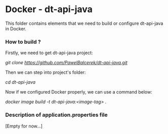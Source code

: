 # Docker - dt-api-java

This folder contains elements that we need to build or configure dt-api-java in Docker.

### How to build ?

Firstly, we need to get dt-api-java project:

<i> git clone https://github.com/PawelBalcerek/dt-api-java.git </i>

Then we can step into project's folder:

<i> cd dt-api-java </i>

Now if we configured Docker properly, we can use a command below:

<i> docker image build -t dt-api-java:\<image-tag\> . </i>

### Description of application.properties file

[Empty for now...]
